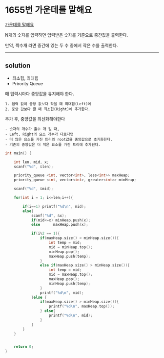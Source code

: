 # 1655번 가운데를 말해요

[가운데를 말해요](https://www.acmicpc.net/problem/1655)

N개의 숫자를 입력하면 입력받은 숫자를 기준으로 중간값을 출력한다.

만약, 짝수개 라면 중간에 있는 두 수 중에서 작은 수를 출력한다.

---

## solution

- 최소힙, 최대힙
- Prirority Queue

매 입력시마다 중앙값을 유지해야 한다.

	1. 입력 값이 중앙 값보다 작을 때 최대힙(Left)에
	2. 중앙 값보다 클 때 최소힙(Right)에 추가한다.

추가 후, 중앙값을 최신화해야한다

	- 숫자의 개수가 홀수 개 일 때,
	- Left, Right의 요소 개수가 다르다면
	- 더 많은 요소를 가진 트리의 root값을 중앙값으로 초기화한다.
	- 기존의 중앙값은 더 적은 요소를 가진 트리에 추가된다.









```C
int main() {

    int len, mid, x;
    scanf("%d", &len);

    priority_queue <int, vector<int>, less<int>> maxHeap;
    priority_queue <int, vector<int>, greater<int>> minHeap;

    scanf("%d", &mid);

    for(int i = 1; i<=len;i++){

        if(i==1) printf("%d\n", mid);
        else{
            scanf("%d", &x);
            if(mid<=x) minHeap.push(x);
            else      maxHeap.push(x);

            if(i%2 == 1){
                if(maxHeap.size() < minHeap.size()){
                    int temp = mid;
                    mid = minHeap.top();
                    minHeap.pop();
                    maxHeap.push(temp);
                }
                else if(maxHeap.size() > minHeap.size()){
                    int temp = mid;
                    mid = maxHeap.top();
                    maxHeap.pop();
                    minHeap.push(temp);
                }
                printf("%d\n", mid);
            }else {
                if(maxHeap.size() > minHeap.size()){
                    printf("%d\n", maxHeap.top());
                } else{
                    printf("%d\n", mid);
                }
            }
        }
    }


    return 0;
}
```
